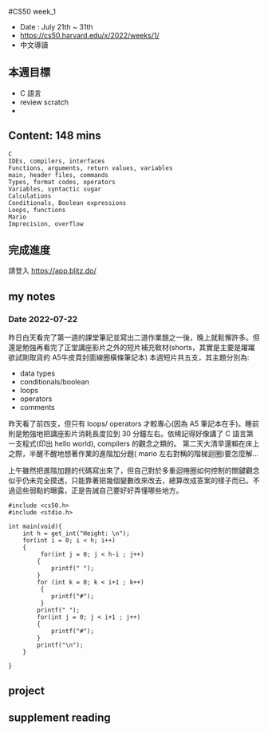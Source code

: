 #CS50 week_1
- Date : July 21th ~ 31th
- https://cs50.harvard.edu/x/2022/weeks/1/
- 中文導讀

## 本週目標
- C 語言
- review scratch
- 

## Content:  148 mins
    C
    IDEs, compilers, interfaces
    Functions, arguments, return values, variables
    main, header files, commands
    Types, format codes, operators
    Variables, syntactic sugar
    Calculations
    Conditionals, Boolean expressions
    Loops, functions
    Mario
    Imprecision, overflow

## 完成進度
請登入 https://app.blitz.do/



## my notes
### Date 2022-07-22
昨日白天看完了第一週的課堂筆記並寫出二道作業題之一後，晚上就鬆懈許多。但還是勉強再看完了正堂講座影片之外的短片補充敎材(shorts，其實是主要是躍躍欲試剛取貨的 A5牛皮頁封面線圈橫條筆記本)
本週短片共五支，其主題分別為:

- data types
- conditionals/boolean 
- loops
- operators
- comments

昨天看了前四支，但只有 loops/ operators 才較專心(因為 A5 筆記本在手)。睡前則是勉強地把講座影片消耗長度拉到 30 分鐘左右。依稀記得好像講了 C 語言第一支程式(印出  hello world), compilers 的觀念之類的。
第二天大清早還賴在床上之際，半醒不醒地想著作業的進階加分題( mario 左右對稱的階梯迴圈)要怎麼解...

上午雖然把進階加題的代碼寫出來了，但自己對於多重迴捲圈如何控制的關鍵觀念似乎仍未完全摸透，只能靠著把幾個變數改來改去，總算改成答案的樣子而已。不過這些弱點的曝露，正是告誡自己要好好弄懂哪些地方。
```
#include <cs50.h>
#include <stdio.h>

int main(void){
    int h = get_int("Height: \n");
    for(int i = 0; i < h; i++)
    {
         for(int j = 0; j < h-i ; j++) 
        {
            printf(" ");
        }
        for (int k = 0; k < i+1 ; k++)
         {
            printf("#");
         }
        printf(" ");
        for(int j = 0; j < i+1 ; j++)
        {
            printf("#");
        }
        printf("\n");
    }

}

```
## project


## supplement reading 



